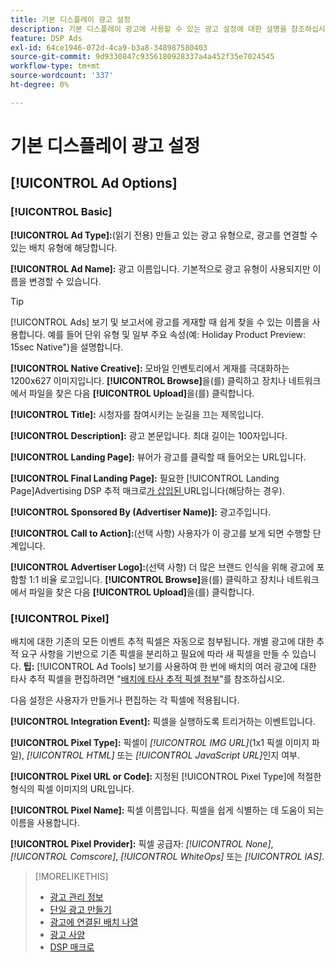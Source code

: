 ```yaml
---
title: 기본 디스플레이 광고 설정
description: 기본 디스플레이 광고에 사용할 수 있는 광고 설정에 대한 설명을 참조하십시오.
feature: DSP Ads
exl-id: 64ce1946-072d-4ca9-b3a8-348987580403
source-git-commit: 9d9330847c9356180928337a4a452f35e7024545
workflow-type: tm+mt
source-wordcount: '337'
ht-degree: 0%

---
```


# 기본 디스플레이 광고 설정

## [!UICONTROL Ad Options]

### [!UICONTROL Basic]

**[!UICONTROL Ad Type]:**(읽기 전용) 만들고 있는 광고 유형으로, 광고를 연결할 수 있는 배치 유형에 해당합니다.

**[!UICONTROL Ad Name]:** 광고 이름입니다. 기본적으로 광고 유형이 사용되지만 이름을 변경할 수 있습니다.

>[!TIP]
>
> [!UICONTROL Ads] 보기 및 보고서에 광고를 게재할 때 쉽게 찾을 수 있는 이름을 사용합니다. 예를 들어 단위 유형 및 일부 주요 속성(예: Holiday Product Preview: 15sec Native&quot;)을 설명합니다.

**[!UICONTROL Native Creative]:** 모바일 인벤토리에서 게재를 극대화하는 1200x627 이미지입니다. **[!UICONTROL Browse]**&#x200B;을(를) 클릭하고 장치나 네트워크에서 파일을 찾은 다음 **[!UICONTROL Upload]**&#x200B;을(를) 클릭합니다.

**[!UICONTROL Title]:** 시청자를 참여시키는 눈길을 끄는 제목입니다.

**[!UICONTROL Description]:** 광고 본문입니다. 최대 길이는 100자입니다.

**[!UICONTROL Landing Page]:** 뷰어가 광고를 클릭할 때 들어오는 URL입니다.

**[!UICONTROL Final Landing Page]:** 필요한 [!UICONTROL Landing Page]Advertising DSP 추적 매크로[가 삽입된 ](/help/dsp/campaign-management/macros.md) URL입니다(해당하는 경우).

**[!UICONTROL Sponsored By (Advertiser Name)]:** 광고주입니다.

**[!UICONTROL Call to Action]:**(선택 사항) 사용자가 이 광고를 보게 되면 수행할 단계입니다.

**[!UICONTROL Advertiser Logo]:**(선택 사항) 더 많은 브랜드 인식을 위해 광고에 포함할 1:1 비율 로고입니다. **[!UICONTROL Browse]**&#x200B;을(를) 클릭하고 장치나 네트워크에서 파일을 찾은 다음 **[!UICONTROL Upload]**&#x200B;을(를) 클릭합니다.

### [!UICONTROL Pixel]

배치에 대한 기존의 모든 이벤트 추적 픽셀은 자동으로 첨부됩니다. 개별 광고에 대한 추적 요구 사항을 기반으로 기존 픽셀을 분리하고 필요에 따라 새 픽셀을 만들 수 있습니다. **팁:** [!UICONTROL Ad Tools] 보기를 사용하여 한 번에 배치의 여러 광고에 대한 타사 추적 픽셀을 편집하려면 &quot;[배치에 타사 추적 픽셀 첨부](/help/dsp/campaign-management/ads/ad-pixel-attach-detach.md#attach-pixels-ads)&quot;를 참조하십시오.

다음 설정은 사용자가 만들거나 편집하는 각 픽셀에 적용됩니다.

**[!UICONTROL Integration Event]:** 픽셀을 실행하도록 트리거하는 이벤트입니다.

**[!UICONTROL Pixel Type]:** 픽셀이 *[!UICONTROL IMG URL]*(1x1 픽셀 이미지 파일), *[!UICONTROL HTML]* 또는 *[!UICONTROL JavaScript URL]*&#x200B;인지 여부.

**[!UICONTROL Pixel URL or Code]:** 지정된 [!UICONTROL Pixel Type]에 적절한 형식의 픽셀 이미지의 URL입니다.

**[!UICONTROL Pixel Name]:** 픽셀 이름입니다. 픽셀을 쉽게 식별하는 데 도움이 되는 이름을 사용합니다.

**[!UICONTROL Pixel Provider]:** 픽셀 공급자: *[!UICONTROL None]*, *[!UICONTROL Comscore]*, *[!UICONTROL WhiteOps]* 또는 *[!UICONTROL IAS]*.

>[!MORELIKETHIS]
>
>* [광고 관리 정보](ad-about.md)
>* [단일 광고 만들기](ad-create.md)
>* [광고에 연결된 배치 나열](/help/dsp/campaign-management/ads/ad-list-placements.md)
>* [광고 사양](ad-specs.md)
>* [DSP 매크로](/help/dsp/campaign-management/macros.md)
